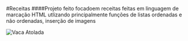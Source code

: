 #Receitas 
####Projeto feito focadoem receitas feitas em linguagem de marcação HTML utlizando principalmente funções de listas ordenadas e não ordenadas, inserção de imagens


![Vaca Atolada](https://github.com/EstherRosa/Receitas/blob/master/atolada.jpg)
